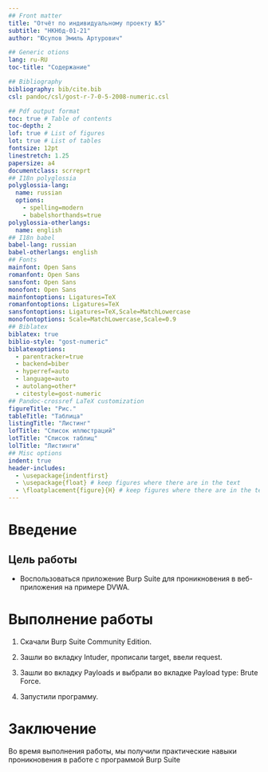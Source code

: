```yaml
---
## Front matter
title: "Отчёт по индивидуальному проекту №5"
subtitle: "НКНбд-01-21"
author: "Юсупов Эмиль Артурович"

## Generic otions
lang: ru-RU
toc-title: "Содержание"

## Bibliography
bibliography: bib/cite.bib
csl: pandoc/csl/gost-r-7-0-5-2008-numeric.csl

## Pdf output format
toc: true # Table of contents
toc-depth: 2
lof: true # List of figures
lot: true # List of tables
fontsize: 12pt
linestretch: 1.25
papersize: a4
documentclass: scrreprt
## I18n polyglossia
polyglossia-lang:
  name: russian
  options:
	- spelling=modern
	- babelshorthands=true
polyglossia-otherlangs:
  name: english
## I18n babel
babel-lang: russian
babel-otherlangs: english
## Fonts
mainfont: Open Sans
romanfont: Open Sans
sansfont: Open Sans
monofont: Open Sans
mainfontoptions: Ligatures=TeX
romanfontoptions: Ligatures=TeX
sansfontoptions: Ligatures=TeX,Scale=MatchLowercase
monofontoptions: Scale=MatchLowercase,Scale=0.9
## Biblatex
biblatex: true
biblio-style: "gost-numeric"
biblatexoptions:
  - parentracker=true
  - backend=biber
  - hyperref=auto
  - language=auto
  - autolang=other*
  - citestyle=gost-numeric
## Pandoc-crossref LaTeX customization
figureTitle: "Рис."
tableTitle: "Таблица"
listingTitle: "Листинг"
lofTitle: "Список иллюстраций"
lotTitle: "Список таблиц"
lolTitle: "Листинги"
## Misc options
indent: true
header-includes:
  - \usepackage{indentfirst}
  - \usepackage{float} # keep figures where there are in the text
  - \floatplacement{figure}{H} # keep figures where there are in the text
---
```


# Введение

## Цель работы

- Воспользоваться приложение Burp Suite для проникновения в веб-приложения на примере DVWA.

# Выполнение работы

1. Скачали Burp Suite Community Edition.

2. Зашли во вкладку Intuder, прописали target, ввели request.

3. Зашли во вкладку Payloads и выбрали во вкладке Payload type: Brute Force.

4. Запустили программу.

# Заключение

Во время выполнения работы, мы получили практические навыки проникновения в работе с программой Burp Suite
